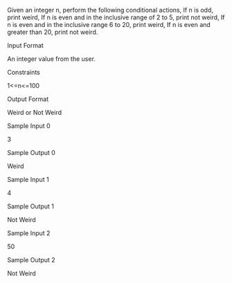Given an integer n, perform the following conditional actions,
If n is odd, print weird,
If n is even and in the inclusive range of 2 to 5, print not weird,
If n is even and in the inclusive range 6 to 20, print weird,
If n is even and greater than 20, print not weird.

Input Format

An integer value from the user.

Constraints

1<=n<=100

Output Format

Weird or Not Weird

Sample Input 0

3

Sample Output 0

Weird

Sample Input 1

4

Sample Output 1

Not Weird

Sample Input 2

50

Sample Output 2

Not Weird

